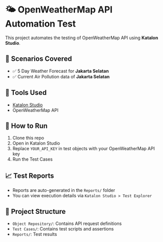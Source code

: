 # 🌤 OpenWeatherMap API Automation Test

This project automates the testing of OpenWeatherMap API using **Katalon Studio**.

## 📌 Scenarios Covered
- ✅ 5 Day Weather Forecast for **Jakarta Selatan**
- ✅ Current Air Pollution data of **Jakarta Selatan**

## 🧰 Tools Used
- [Katalon Studio](https://katalon.com/)
- OpenWeatherMap API

## 🚀 How to Run
1. Clone this repo
2. Open in Katalon Studio
3. Replace `YOUR_API_KEY` in test objects with your OpenWeatherMap API key
4. Run the Test Cases

## 📈 Test Reports
- Reports are auto-generated in the `Reports/` folder
- You can view execution details via `Katalon Studio > Test Explorer`

## 📁 Project Structure
- `Object Repository/`: Contains API request definitions
- `Test Cases/`: Contains test scripts and assertions
- `Reports/`: Test results
